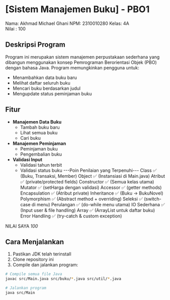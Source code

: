 
# [Sistem Manajemen Buku] - PBO1
Nama: Akhmad Michael Ghani
NPM: 2310010280
Kelas: 4A  
Nilai : 100

## Deskripsi Program
Program ini merupakan sistem manajemen perpustakaan sederhana yang dibangun menggunakan konsep Pemrograman Berorientasi Objek (PBO) dengan bahasa Java. Program memungkinkan pengguna untuk:
- Menambahkan data buku baru
- Melihat daftar seluruh buku
- Mencari buku berdasarkan judul
- Mengupdate status peminjaman buku

## Fitur
- **Manajemen Data Buku**
  - Tambah buku baru
  - Lihat semua buku
  - Cari buku
- **Manajemen Peminjaman**
  - Peminjaman buku
  - Pengembalian buku
- **Validasi Input**
  - Validasi tahun terbit
  - Validasi status buku
---Poin Penilaian yang Terpenuhi---
Class ✅ (Buku, Transaksi, Member)
Object ✅ (Instansiasi di Main.java)
Atribut ✅ (private/protected fields)
Constructor ✅ (Semua kelas utama)
Mutator ✅ (setHarga dengan validasi)
Accessor ✅ (getter methods)
Encapsulation ✅ (Atribut private)
Inheritance ✅ (Buku -> BukuNovel)
Polymorphism ✅ (Abstract method + overriding)
Seleksi ✅ (switch-case di menu)
Perulangan ✅ (do-while menu utama)
IO Sederhana ✅ (Input user & file handling)
Array ✅ (ArrayList untuk daftar buku)
Error Handling ✅ (try-catch & custom exception)

NILAI SAYA *100*

## Cara Menjalankan
1. Pastikan JDK telah terinstall
2. Clone repository ini
3. Compile dan jalankan program:

```bash
# Compile semua file Java
javac src/Main.java src/buku/*.java src/util/*.java

# Jalankan program
java src/Main


